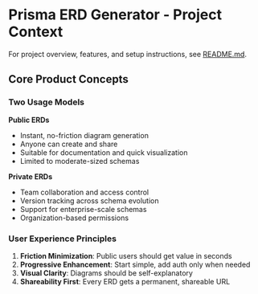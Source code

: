 # Prisma ERD Generator - Project Context

For project overview, features, and setup instructions, see [README.md](./README.md).

## Core Product Concepts

### Two Usage Models

**Public ERDs**

- Instant, no-friction diagram generation
- Anyone can create and share
- Suitable for documentation and quick visualization
- Limited to moderate-sized schemas

**Private ERDs**

- Team collaboration and access control
- Version tracking across schema evolution
- Support for enterprise-scale schemas
- Organization-based permissions

### User Experience Principles

1. **Friction Minimization**: Public users should get value in seconds
2. **Progressive Enhancement**: Start simple, add auth only when needed
3. **Visual Clarity**: Diagrams should be self-explanatory
4. **Shareability First**: Every ERD gets a permanent, shareable URL
